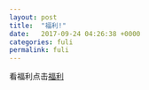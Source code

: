 ```yaml
---
layout: post
title:  "福利!"
date:   2017-09-24 04:26:38 +0000
categories: fuli
permalink: fuli
---
```

看福利点击[福利][福利]

[福利]: http://www.jk1091.com/fuli
